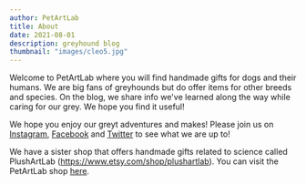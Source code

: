 ```yaml
---
author: PetArtLab
title: About
date: 2021-08-01
description: greyhound blog
thumbnail: "images/cleo5.jpg"
---
```

Welcome to PetArtLab where you will find handmade gifts for dogs and their humans. We are big fans of greyhounds but do offer items for other breeds and species. On the blog, we share info we've learned along the way while caring for our grey. We hope you find it useful!

We hope you enjoy our greyt adventures and makes! Please join us on [Instagram](https://www.instagram.com/petartlab), [Facebook](https://facebook.com/petartlab) and [Twitter](https://twitter.com/petartlab) to see what we are up to!

We have a sister shop that offers handmade gifts related to science called PlushArtLab (https://www.etsy.com/shop/plushartlab). You can visit the PetArtLab shop [here](https://www.etsy.com/shop/petartlab). 

